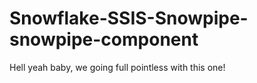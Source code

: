 # Snowflake-SSIS-Snowpipe-snowpipe-component
Hell yeah baby, we going full pointless with this one!
